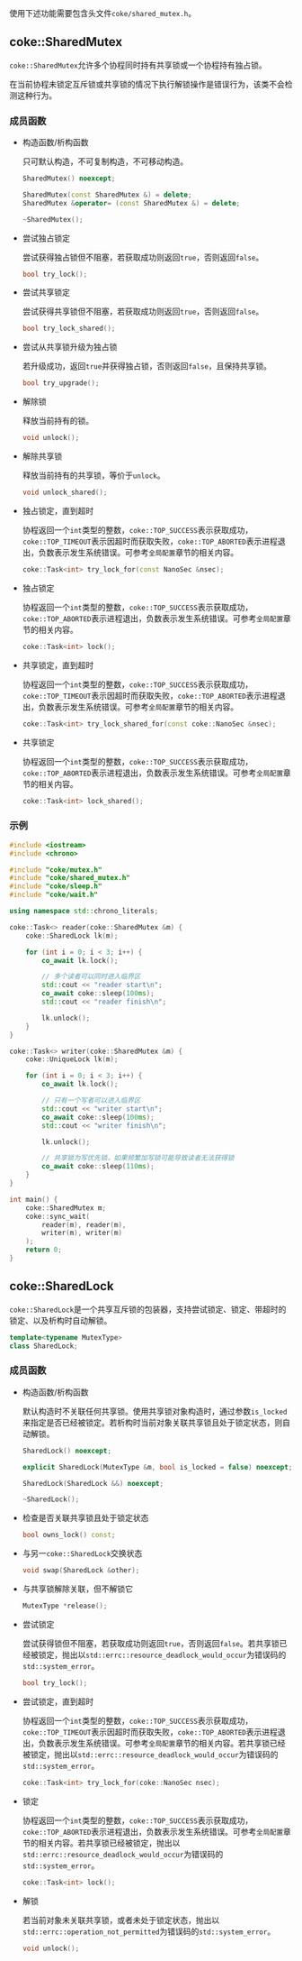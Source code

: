 使用下述功能需要包含头文件`coke/shared_mutex.h`。


## coke::SharedMutex
`coke::SharedMutex`允许多个协程同时持有共享锁或一个协程持有独占锁。

在当前协程未锁定互斥锁或共享锁的情况下执行解锁操作是错误行为，该类不会检测这种行为。

### 成员函数

- 构造函数/析构函数

    只可默认构造，不可复制构造，不可移动构造。

    ```cpp
    SharedMutex() noexcept;

    SharedMutex(const SharedMutex &) = delete;
    SharedMutex &operator= (const SharedMutex &) = delete;

    ~SharedMutex();
    ```

- 尝试独占锁定

    尝试获得独占锁但不阻塞，若获取成功则返回`true`，否则返回`false`。

    ```cpp
    bool try_lock();
    ```

- 尝试共享锁定

    尝试获得共享锁但不阻塞，若获取成功则返回`true`，否则返回`false`。

    ```cpp
    bool try_lock_shared();
    ```

- 尝试从共享锁升级为独占锁

    若升级成功，返回`true`并获得独占锁，否则返回`false`，且保持共享锁。

    ```cpp
    bool try_upgrade();
    ```

- 解除锁

    释放当前持有的锁。

    ```cpp
    void unlock();
    ```

- 解除共享锁

    释放当前持有的共享锁，等价于`unlock`。

    ```cpp
    void unlock_shared();
    ```

- 独占锁定，直到超时

    协程返回一个`int`类型的整数，`coke::TOP_SUCCESS`表示获取成功，`coke::TOP_TIMEOUT`表示因超时而获取失败，`coke::TOP_ABORTED`表示进程退出，负数表示发生系统错误。可参考`全局配置`章节的相关内容。

    ```cpp
    coke::Task<int> try_lock_for(const NanoSec &nsec);
    ```

- 独占锁定

    协程返回一个`int`类型的整数，`coke::TOP_SUCCESS`表示获取成功，`coke::TOP_ABORTED`表示进程退出，负数表示发生系统错误。可参考`全局配置`章节的相关内容。

    ```cpp
    coke::Task<int> lock();
    ```

- 共享锁定，直到超时

    协程返回一个`int`类型的整数，`coke::TOP_SUCCESS`表示获取成功，`coke::TOP_TIMEOUT`表示因超时而获取失败，`coke::TOP_ABORTED`表示进程退出，负数表示发生系统错误。可参考`全局配置`章节的相关内容。

    ```cpp
    coke::Task<int> try_lock_shared_for(const coke::NanoSec &nsec);
    ```

- 共享锁定

    协程返回一个`int`类型的整数，`coke::TOP_SUCCESS`表示获取成功，`coke::TOP_ABORTED`表示进程退出，负数表示发生系统错误。可参考`全局配置`章节的相关内容。

    ```cpp
    coke::Task<int> lock_shared();
    ```

### 示例
```cpp
#include <iostream>
#include <chrono>

#include "coke/mutex.h"
#include "coke/shared_mutex.h"
#include "coke/sleep.h"
#include "coke/wait.h"

using namespace std::chrono_literals;

coke::Task<> reader(coke::SharedMutex &m) {
    coke::SharedLock lk(m);

    for (int i = 0; i < 3; i++) {
        co_await lk.lock();

        // 多个读者可以同时进入临界区
        std::cout << "reader start\n";
        co_await coke::sleep(100ms);
        std::cout << "reader finish\n";

        lk.unlock();
    }
}

coke::Task<> writer(coke::SharedMutex &m) {
    coke::UniqueLock lk(m);

    for (int i = 0; i < 3; i++) {
        co_await lk.lock();

        // 只有一个写者可以进入临界区
        std::cout << "writer start\n";
        co_await coke::sleep(100ms);
        std::cout << "writer finish\n";

        lk.unlock();

        // 共享锁为写优先锁，如果频繁加写锁可能导致读者无法获得锁
        co_await coke::sleep(110ms);
    }
}

int main() {
    coke::SharedMutex m;
    coke::sync_wait(
        reader(m), reader(m),
        writer(m), writer(m)
    );
    return 0;
}
```


## coke::SharedLock

`coke::SharedLock`是一个共享互斥锁的包装器，支持尝试锁定、锁定、带超时的锁定、以及析构时自动解锁。

```cpp
template<typename MutexType>
class SharedLock;
```

### 成员函数

- 构造函数/析构函数

    默认构造时不关联任何共享锁。使用共享锁对象构造时，通过参数`is_locked`来指定是否已经被锁定。若析构时当前对象关联共享锁且处于锁定状态，则自动解锁。

    ```cpp
    SharedLock() noexcept;

    explicit SharedLock(MutexType &m, bool is_locked = false) noexcept;

    SharedLock(SharedLock &&) noexcept;

    ~SharedLock();
    ```

- 检查是否关联共享锁且处于锁定状态

    ```cpp
    bool owns_lock() const;
    ```

- 与另一`coke::SharedLock`交换状态

    ```cpp
    void swap(SharedLock &other);
    ```

- 与共享锁解除关联，但不解锁它

    ```cpp
    MutexType *release();
    ```

- 尝试锁定

    尝试获得锁但不阻塞，若获取成功则返回`true`，否则返回`false`。若共享锁已经被锁定，抛出以`std::errc::resource_deadlock_would_occur`为错误码的`std::system_error`。

    ```cpp
    bool try_lock();
    ```

- 尝试锁定，直到超时

    协程返回一个`int`类型的整数，`coke::TOP_SUCCESS`表示获取成功，`coke::TOP_TIMEOUT`表示因超时而获取失败，`coke::TOP_ABORTED`表示进程退出，负数表示发生系统错误。可参考`全局配置`章节的相关内容。若共享锁已经被锁定，抛出以`std::errc::resource_deadlock_would_occur`为错误码的`std::system_error`。

    ```cpp
    coke::Task<int> try_lock_for(coke::NanoSec nsec);
    ```

- 锁定

    协程返回一个`int`类型的整数，`coke::TOP_SUCCESS`表示获取成功，`coke::TOP_ABORTED`表示进程退出，负数表示发生系统错误。可参考`全局配置`章节的相关内容。若共享锁已经被锁定，抛出以`std::errc::resource_deadlock_would_occur`为错误码的`std::system_error`。

    ```cpp
    coke::Task<int> lock();
    ```

- 解锁

    若当前对象未关联共享锁，或者未处于锁定状态，抛出以`std::errc::operation_not_permitted`为错误码的`std::system_error`。

    ```cpp
    void unlock();
    ```

